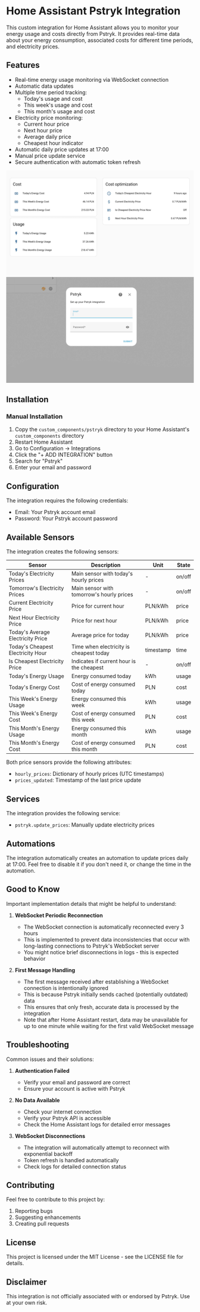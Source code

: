 # Home Assistant Pstryk Integration

This custom integration for Home Assistant allows you to monitor your energy usage and costs directly from Pstryk. It provides real-time data about your energy consumption, associated costs for different time periods, and electricity prices.

## Features

- Real-time energy usage monitoring via WebSocket connection
- Automatic data updates
- Multiple time period tracking:
  - Today's usage and cost
  - This week's usage and cost
  - This month's usage and cost
- Electricity price monitoring:
  - Current hour price
  - Next hour price
  - Average daily price
  - Cheapest hour indicator
- Automatic daily price updates at 17:00
- Manual price update service
- Secure authentication with automatic token refresh


![|500](https://github.com/mateusz-orawczak/Home-Assistant-custom-components-Pstryk/blob/main/img/screen_1.jpg)
![|500](https://github.com/mateusz-orawczak/Home-Assistant-custom-components-Pstryk/blob/main/img/screen_2.jpg)

## Installation

### Manual Installation

1. Copy the `custom_components/pstryk` directory to your Home Assistant's `custom_components` directory
2. Restart Home Assistant
3. Go to Configuration -> Integrations
4. Click the "+ ADD INTEGRATION" button
5. Search for "Pstryk"
6. Enter your email and password

## Configuration

The integration requires the following credentials:
- Email: Your Pstryk account email
- Password: Your Pstryk account password

## Available Sensors

The integration creates the following sensors:

| Sensor | Description | Unit | State |
|--------|-------------|------|-------|
| Today's Electricity Prices | Main sensor with today's hourly prices | - | on/off |
| Tomorrow's Electricity Prices | Main sensor with tomorrow's hourly prices | - | on/off |
| Current Electricity Price | Price for current hour | PLN/kWh | price |
| Next Hour Electricity Price | Price for next hour | PLN/kWh | price |
| Today's Average Electricity Price | Average price for today | PLN/kWh | price |
| Today's Cheapest Electricity Hour | Time when electricity is cheapest today | timestamp | time |
| Is Cheapest Electricity Price | Indicates if current hour is the cheapest | - | on/off |
| Today's Energy Usage | Energy consumed today | kWh | usage |
| Today's Energy Cost | Cost of energy consumed today | PLN | cost |
| This Week's Energy Usage | Energy consumed this week | kWh | usage |
| This Week's Energy Cost | Cost of energy consumed this week | PLN | cost |
| This Month's Energy Usage | Energy consumed this month | kWh | usage |
| This Month's Energy Cost | Cost of energy consumed this month | PLN | cost |

Both price sensors provide the following attributes:
- `hourly_prices`: Dictionary of hourly prices (UTC timestamps)
- `prices_updated`: Timestamp of the last price update

## Services

The integration provides the following service:

- `pstryk.update_prices`: Manually update electricity prices

## Automations

The integration automatically creates an automation to update prices daily at 17:00. Feel free to disable it if you don't need it, or change the time in the automation.

## Good to Know

Important implementation details that might be helpful to understand:

1. **WebSocket Periodic Reconnection**
   - The WebSocket connection is automatically reconnected every 3 hours
   - This is implemented to prevent data inconsistencies that occur with long-lasting connections to Pstryk's WebSocket server
   - You might notice brief disconnections in logs - this is expected behavior

2. **First Message Handling**
   - The first message received after establishing a WebSocket connection is intentionally ignored
   - This is because Pstryk initially sends cached (potentially outdated) data
   - This ensures that only fresh, accurate data is processed by the integration
   - Note that after Home Assistant restart, data may be unavailable for up to one minute while waiting for the first valid WebSocket message

## Troubleshooting

Common issues and their solutions:

1. **Authentication Failed**
   - Verify your email and password are correct
   - Ensure your account is active with Pstryk

2. **No Data Available**
   - Check your internet connection
   - Verify your Pstryk API is accessible
   - Check the Home Assistant logs for detailed error messages

3. **WebSocket Disconnections**
   - The integration will automatically attempt to reconnect with exponential backoff
   - Token refresh is handled automatically
   - Check logs for detailed connection status

## Contributing

Feel free to contribute to this project by:
1. Reporting bugs
2. Suggesting enhancements
3. Creating pull requests

## License

This project is licensed under the MIT License - see the LICENSE file for details.

## Disclaimer

This integration is not officially associated with or endorsed by Pstryk. Use at your own risk.